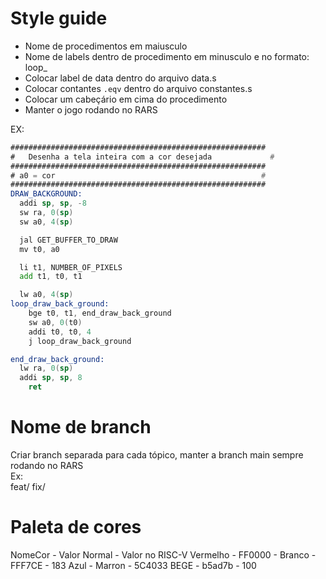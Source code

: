 # Style guide

- Nome de procedimentos em maiusculo
- Nome de labels dentro de procedimento em minusculo e no formato: loop_<procedimento>
- Colocar label de data dentro do arquivo data.s
- Colocar contantes `.eqv` dentro do arquivo constantes.s
- Colocar um cabeçário em cima do procedimento
- Manter o jogo rodando no RARS

EX:  
```asm
#########################################################
#	Desenha a tela inteira com a cor desejada             #
#########################################################
# a0 = cor                                              #
#########################################################
DRAW_BACKGROUND:
  addi sp, sp, -8
  sw ra, 0(sp) 
  sw a0, 4(sp)

  jal GET_BUFFER_TO_DRAW
  mv t0, a0

  li t1, NUMBER_OF_PIXELS
  add t1, t0, t1

  lw a0, 4(sp)
loop_draw_back_ground:
	bge t0, t1, end_draw_back_ground
	sw a0, 0(t0)
	addi t0, t0, 4
	j loop_draw_back_ground

end_draw_back_ground:
  lw ra, 0(sp)
  addi sp, sp, 8
	ret
```

# Nome de branch
Criar branch separada para cada tópico, manter a branch main sempre rodando no RARS  
Ex:  
feat/<nome-da-feature>
fix/<nome-do-fix>

# Paleta de cores
NomeCor  - Valor Normal  - Valor no RISC-V
Vermelho - FF0000        - 
Branco   - FFF7CE        - 183
Azul     - 
Marron   - 5C4033
BEGE     - b5ad7b        - 100
